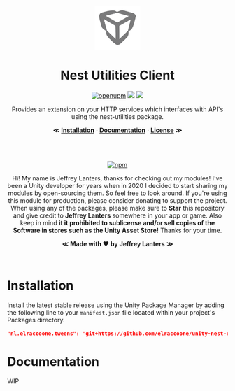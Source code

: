 <div align="center">

<img src="https://raw.githubusercontent.com/elraccoone/unity-nest-utilities-client/master/.github/WIKI/logo-transparent.png" height="100px">

</br>

# Nest Utilities Client

[![openupm](https://img.shields.io/npm/v/nl.elraccoone.nest-utilities-client?label=UPM&registry_uri=https://package.openupm.com&style=for-the-badge&color=232c37)](https://openupm.com/packages/nl.elraccoone.nest-utilities-client/)
[![](https://img.shields.io/github/stars/elraccoone/unity-nest-utilities-client.svg?style=for-the-badge)]()
[![](https://img.shields.io/badge/build-passing-brightgreen.svg?style=for-the-badge)]()

Provides an extension on your HTTP services which interfaces with API's using the nest-utilities package.

**&Lt;**
[**Installation**](#installation) &middot;
[**Documentation**](#documentation) &middot;
[**License**](./LICENSE.md)
**&Gt;**

</br></br>

[![npm](https://img.shields.io/badge/sponsor_the_project-donate-E12C9A.svg?style=for-the-badge)](https://paypal.me/jeffreylanters)

Hi! My name is Jeffrey Lanters, thanks for checking out my modules! I've been a Unity developer for years when in 2020 I decided to start sharing my modules by open-sourcing them. So feel free to look around. If you're using this module for production, please consider donating to support the project. When using any of the packages, please make sure to **Star** this repository and give credit to **Jeffrey Lanters** somewhere in your app or game. Also keep in mind **it it prohibited to sublicense and/or sell copies of the Software in stores such as the Unity Asset Store!** Thanks for your time.

**&Lt;**
**Made with &hearts; by Jeffrey Lanters**
**&Gt;**

</br>

</div>

# Installation

Install the latest stable release using the Unity Package Manager by adding the following line to your `manifest.json` file located within your project's Packages directory.

```json
"nl.elraccoone.tweens": "git+https://github.com/elraccoone/unity-nest-utilities-client"
```

# Documentation

WIP
